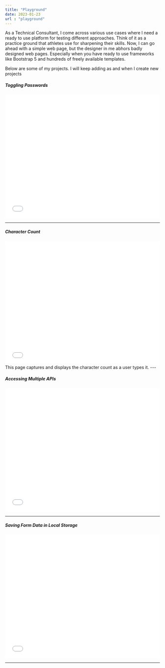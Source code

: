 ```yaml
---
title: "Playground"
date: 2023-01-23
url : "playground"
---
```


As a Technical Consultant, I come across various use cases where I need a ready to use platform for testing different approaches. Think of it as a practice ground that athletes use for sharpening their skills. Now, I can go ahead with a simple web page, but the designer in me abhors badly designed web pages. Especially when you have ready to use frameworks like Bootstrap 5 and hundreds of freely available templates.

Below are some of my projects. I will keep adding as and when I create new projects

##### Toggling Passwords

<iframe height = '400' style = 'width: 100%' scrolling = 'yes' frameborder = 'no' allowtransparency = 'true' allowfullscreen = 'true' src = "/multiforms.html"></iframe> 

---

##### Character Count

<iframe height = '400' style = 'width: 100%' scrolling = 'yes' frameborder = 'no' allowtransparency = 'true' allowfullscreen = 'true' src="/charactercount.html"></iframe>
This page captures and displays the character count as a user types it.
---

##### Accessing Multiple APIs

<iframe height = '400' style = 'width: 100%' scrolling = 'yes' frameborder = 'no' allowtransparency = 'true' allowfullscreen = 'true' src="/multipleapis.html"></iframe>

---

##### Saving Form Data in Local Storage

<iframe height = '400' style = 'width: 100%' scrolling = 'yes' frameborder = 'no' allowtransparency = 'true' allowfullscreen = 'true' src="/sign-up.html"></iframe>

---


